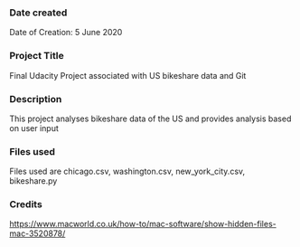 ### Date created
Date of Creation: 5 June 2020

### Project Title
Final Udacity Project associated with US bikeshare data and Git

### Description
This project analyses bikeshare data of the US and provides analysis based on user input

### Files used
Files used are chicago.csv, washington.csv, new_york_city.csv, bikeshare.py

### Credits
https://www.macworld.co.uk/how-to/mac-software/show-hidden-files-mac-3520878/
